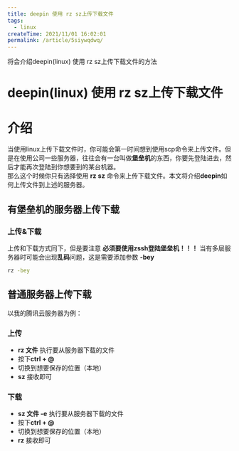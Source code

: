 ```yaml
---
title: deepin 使用 rz sz上传下载文件
tags:
  - linux
createTime: 2021/11/01 16:02:01
permalink: /article/5siywqdwq/
---
```


将会介绍deepin(linux) 使用 rz sz上传下载文件的方法
<!-- more -->

# deepin(linux) 使用 rz sz上传下载文件

# 介绍

当使用linux上传下载文件时，你可能会第一时间想到使用scp命令来上传文件。但是在使用公司一些服务器，往往会有一台叫做**堡垒机**的东西，你要先登陆进去，然后才能再次登陆到你想要到的某台机器。   
那么这个时候你只有选择使用 **rz** **sz** 命令来上传下载文件。本文将介绍**deepin**如何上传文件到上述的服务器。

## 有堡垒机的服务器上传下载
### 上传&下载
上传和下载方式同下，但是要注意 **必须要使用zssh登陆堡垒机！！！**
当有多层服务器时可能会出现**乱码**问题，这是需要添加参数 **-bey**
```bash
rz -bey
```

## 普通服务器上传下载
以我的腾讯云服务器为例：
### 上传
* **rz 文件** 执行要从服务器下载的文件
* 按下**ctrl + @**
*  切换到想要保存的位置（本地）
*  **sz** 接收即可



###  下载   
* **sz 文件 -e** 执行要从服务器下载的文件
* 按下**ctrl + @**
*  切换到想要保存的位置（本地）
*  **rz** 接收即可



